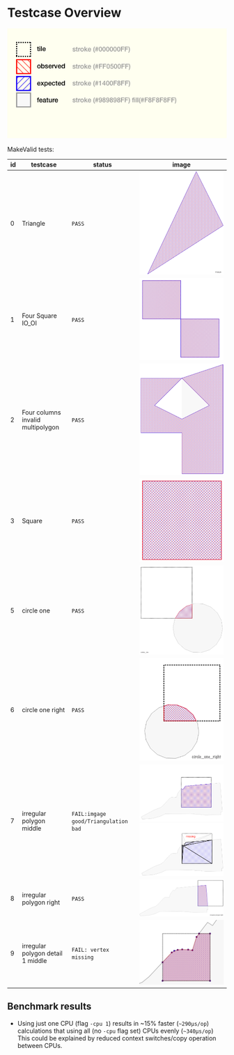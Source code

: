 # Testcase Overview

![Legend and Symbols](_images/legend.png)

MakeValid tests:

 id |             testcase             |         status             |              image
----|----------------------------------|----------------------------|------------------------------------------
0   | Triangle                         |  `PASS`                          | ![0](_images/triangle.png)
1   | Four Square IO_OI                |  `PASS`                          | ![1](_images/four_square_io.png)
2   | Four columns invalid multipolygon|   `PASS`                         | ![2](_images/four_column_invalid_multipolygon.png)
3   | Square                           | `PASS`                           | ![3](_images/square.png)
5   | circle one                       | `PASS`                     | ![5](_images/circle_one.png)
6   | circle one right                 | `PASS` | ![6](_images/circle_one_right.png)
7   | irregular polygon middle         | `FAIL:imgage good/Triangulation bad`                     | ![7](_images/irregular_polygon_middle.png) ![7](_images/irregular_polygon_middle_bad_triangulation.png)
8   | irregular polygon right          | `PASS`       | ![8](_images/irregular_polygon_right.png)
9   | irregular polygon detail 1 middle| `FAIL: vertex missing` | ![9](_images/irregular_polygon_detail1.png)

## Benchmark results

- Using just one CPU (flag `-cpu 1`) results in ~15% faster (`~290µs/op`) calculations that using all (no `-cpu` flag set) CPUs evenly (`~340µs/op`) This could be explained by reduced context switches/copy operation between CPUs.


